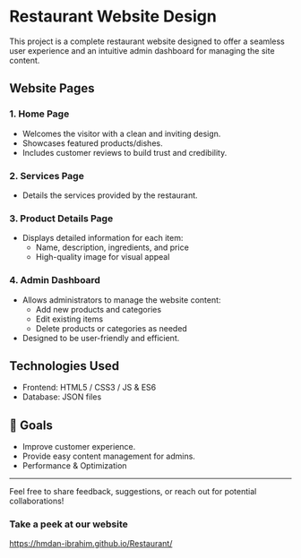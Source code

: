 # Restaurant Website Design

This project is a complete restaurant website designed to offer a seamless user experience and an intuitive admin dashboard for managing the site content.

## Website Pages

### 1. Home Page
- Welcomes the visitor with a clean and inviting design.
- Showcases featured products/dishes.
- Includes customer reviews to build trust and credibility.

### 2. Services Page
- Details the services provided by the restaurant.

### 3. Product Details Page
- Displays detailed information for each item:
  - Name, description, ingredients, and price
  - High-quality image for visual appeal

### 4. Admin Dashboard
- Allows administrators to manage the website content:
  - Add new products and categories
  - Edit existing items
  - Delete products or categories as needed
- Designed to be user-friendly and efficient.

## Technologies Used
- Frontend:  HTML5 / CSS3 / JS & ES6
- Database: JSON files

## 🎯 Goals
- Improve customer experience.
- Provide easy content management for admins.
- Performance & Optimization

---

Feel free to share feedback, suggestions, or reach out for potential collaborations!

### Take a peek at our website
https://hmdan-ibrahim.github.io/Restaurant/
